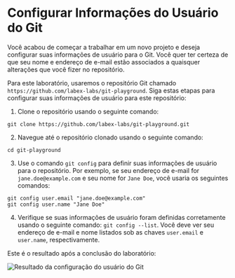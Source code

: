 # Configurar Informações do Usuário do Git

Você acabou de começar a trabalhar em um novo projeto e deseja configurar suas informações de usuário para o Git. Você quer ter certeza de que seu nome e endereço de e-mail estão associados a quaisquer alterações que você fizer no repositório.

Para este laboratório, usaremos o repositório Git chamado `https://github.com/labex-labs/git-playground`. Siga estas etapas para configurar suas informações de usuário para este repositório:

1. Clone o repositório usando o seguinte comando:

```
git clone https://github.com/labex-labs/git-playground.git
```

2. Navegue até o repositório clonado usando o seguinte comando:

```
cd git-playground
```

3. Use o comando `git config` para definir suas informações de usuário para o repositório. Por exemplo, se seu endereço de e-mail for `jane.doe@example.com` e seu nome for `Jane Doe`, você usaria os seguintes comandos:

```
git config user.email "jane.doe@example.com"
git config user.name "Jane Doe"
```

4. Verifique se suas informações de usuário foram definidas corretamente usando o seguinte comando: `git config --list`. Você deve ver seu endereço de e-mail e nome listados sob as chaves `user.email` e `user.name`, respectivamente.

Este é o resultado após a conclusão do laboratório:

![Resultado da configuração do usuário do Git](../assets/challenge-config-user-step1-1.png)
